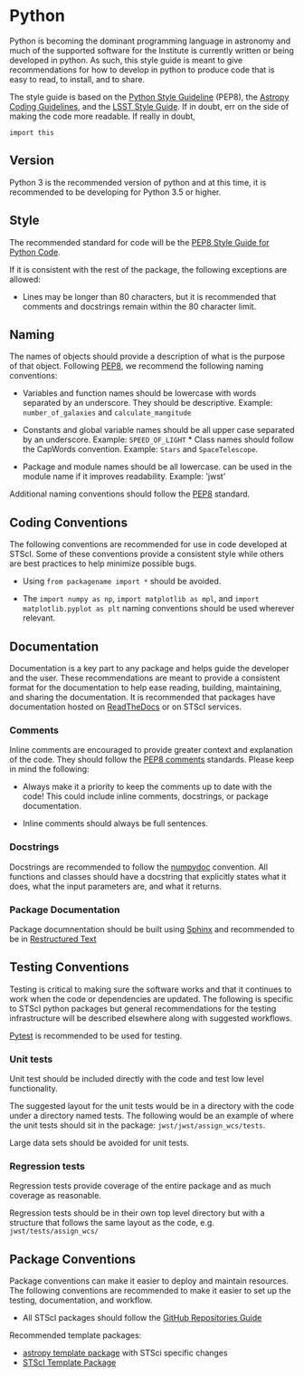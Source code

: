 # Python 

Python is becoming the dominant programming language in astronomy and
much of the supported software for the Institute is currently written
or being developed in python.  As such, this style guide is meant to
give recommendations for how to develop in python to produce code that
is easy to read, to install, and to share.

The style guide is based on the [Python Style Guideline][1] (PEP8),
the [Astropy Coding Guidelines][2], and the [LSST Style Guide][3]. If
in doubt, err on the side of making the code more readable.  If really
in doubt,

```
import this
```


## Version

Python 3 is the recommended version of python and at this time, it is
recommended to be developing for Python 3.5 or higher.

## Style

The recommended standard for code will be the [PEP8 Style Guide for
Python Code][1].

If it is consistent with the rest of the package, the following
exceptions are allowed:

* Lines may be longer than 80 characters, but it is recommended that
comments and docstrings remain within the 80 character limit.

## Naming

The names of objects should provide a description of what is the
purpose of that object.  Following [PEP8][1], we recommend the
following naming conventions:

* Variables and function names should be lowercase with words
separated by an underscore. They should be descriptive.  Example:
`number_of_galaxies` and `calculate_mangitude`

* Constants and global variable names should be all upper case
separated by an underscore.  Example: `SPEED_OF_LIGHT` * Class names
should follow the CapWords convention. Example: `Stars` and
`SpaceTelescope`.

* Package and module names should be all lowercase.  can be used in
the module name if it improves readability. Example: 'jwst'

Additional naming conventions should follow the [PEP8][1] standard.

## Coding Conventions

The following conventions are recommended for use in code developed at
STScI.  Some of these conventions provide a consistent style while
others are best practices to help minimize possible bugs.

* Using `from packagename import *` should be avoided. 

* The `import numpy as np`, `import matplotlib as mpl`, and `import
  matplotlib.pyplot as plt` naming conventions should be used wherever
  relevant.

 
## Documentation

Documentation is a key part to any package and helps guide the
developer and the user.  These recommendations are meant to provide a
consistent format for the documentation to help ease reading,
building, maintaining, and sharing the documentation.  It is
recommended that packages have documentation hosted on
[ReadTheDocs](https://readthedocs.org/) or on STScI services.


### Comments

Inline comments are encouraged to provide greater context and
explanation of the code.  They should follow the [PEP8
comments](https://www.python.org/dev/peps/pep-0008/#comments)
standards.  Please keep in mind the following:

* Always make it a priority to keep the comments up to date with the
code!  This could include inline comments, docstrings, or package
documentation.

* Inline comments should always be full sentences.

### Docstrings

Docstrings are recommended to follow the
[numpydoc](https://numpydoc.readthedocs.io/en/latest/format.html)
convention.  All functions and classes should have a docstring that
explicitly states what it does, what the input parameters are, and
what it returns.

### Package Documentation

Package documnentation should be built using
[Sphinx](http://www.sphinx-doc.org/en/master/index.html) and
recommended to be in [Restructured
Text](http://www.sphinx-doc.org/en/master/usage/restructuredtext/basics.html#explicit-markup)

## Testing Conventions

Testing is critical to making sure the software works and that it
continues to work when the code or dependencies are updated.  The
following is specific to STScI python packages but general
recommendations for the testing infrastructure will be described
elsewhere along with suggested workflows.

[Pytest](https://docs.pytest.org/en/latest/) is recommended to be used
for testing.

### Unit tests

Unit test should be included directly with the code and test low level
functionality.

The suggested layout for the unit tests would be in a directory with
the code under a directory named tests.  The following would be an
example of where the unit tests should sit in the package:
`jwst/jwst/assign_wcs/tests`.

Large data sets should be avoided for unit tests.

### Regression tests

Regression tests provide coverage of the entire package and as much
coverage as reasonable.

Regression tests should be in their own top level directory but with a
structure that follows the same layout as the code,
e.g. `jwst/tests/assign_wcs/`


## Package Conventions

Package conventions can make it easier to deploy and maintain
resources.  The following conventions are recommended to make it
easier to set up the testing, documentation, and workflow.

* All STScI packages should follow the [GitHub Repositories
  Guide](https://github.com/spacetelescope/style-guides/blob/master/guides/github-repositories.md)

Recommended template packages: 
* [astropy template package](https://github.com/astropy/package-template) with STSci specific changes
* [STScI Template Package](https://github.com/spacetelescope/stsci-package-template)


<!--
References
-->


[1]: https://www.python.org/dev/peps/pep-0008/?

[2]: http://docs.astropy.org/en/stable/development/codeguide.html 

[3]: https://developer.lsst.io/python/style.html   
